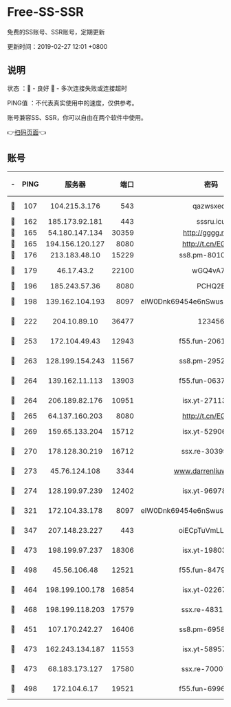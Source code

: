 # Free-SS-SSR

免费的SS账号、SSR账号，定期更新

更新时间：2019-02-27 12:01 +0800

## 说明

状态     ：🙂 - 良好 🙁 - 多次连接失败或连接超时

PING值   ：不代表真实使用中的速度，仅供参考。

账号兼容SS、SSR，你可以自由在两个软件中使用。

👉[扫码页面](https://liesauer.github.io/free-ss-ssr.github.io/)👈

## 账号

|-|PING|服务器|端口|密码|加密方式|区域|
|:----:|:----:|:-----:|-----:|:----:|:----:|:----:|
|🙂|107|104.215.3.176|543|qazwsxedc|aes-256-gcm|JP|
|🙂|162|185.173.92.181|443|sssru.icu|rc4-md5|RU|
|🙂|165|54.180.147.134|30359|http://gggg.rocks|chacha20|KR|
|🙂|165|194.156.120.127|8080|http://t.cn/EGJIyrl|rc4-md5|RU|
|🙂|176|213.183.48.10|15229|ss8.pm-80109234|rc4-md5|RU|
|🙂|179|46.17.43.2|22100|wGQ4vA7D|aes-256-gcm|RU|
|🙂|196|185.243.57.36|8080|PCHQ2E|rc4-md5|US|
|🙂|198|139.162.104.193|8097|eIW0Dnk69454e6nSwuspv9DmS201tQ0D|aes-256-cfb|JP|
|🙂|222|204.10.89.10|36477|123456|aes-256-cfb|US|
|🙂|253|172.104.49.43|12943|f55.fun-20618102|aes-256-cfb|SG|
|🙂|263|128.199.154.243|11567|ss8.pm-29529398|aes-256-cfb|SG|
|🙂|264|139.162.11.113|13903|f55.fun-06375860|aes-256-cfb|SG|
|🙂|264|206.189.82.176|10951|isx.yt-27113365|aes-256-cfb|SG|
|🙂|265|64.137.160.203|8080|http://t.cn/EGJIyrl|rc4-md5|CA|
|🙂|269|159.65.133.204|15712|isx.yt-52906154|aes-256-cfb|SG|
|🙂|270|178.128.30.219|16712|ssx.re-30399462|aes-256-cfb|SG|
|🙂|273|45.76.124.108|3344|www.darrenliuwei.com|aes-256-cfb|AU|
|🙂|274|128.199.97.239|12402|isx.yt-96978808|aes-256-cfb|SG|
|🙂|321|172.104.33.178|8097|eIW0Dnk69454e6nSwuspv9DmS201tQ0D|aes-256-cfb|SG|
|🙂|347|207.148.23.227|443|oiECpTuVmLLxk4Ts|aes-256-cfb|US|
|🙂|473|198.199.97.237|18306|isx.yt-19803793|aes-256-cfb|US|
|🙂|498|45.56.106.48|12521|f55.fun-84790716|aes-256-cfb|US|
|🙂|464|198.199.100.178|16854|isx.yt-02267760|aes-256-cfb|US|
|🙂|468|198.199.118.203|17579|ssx.re-48311289|aes-256-cfb|US|
|🙁|451|107.170.242.27|16406|ss8.pm-69587797|aes-256-cfb|US|
|🙁|473|162.243.134.187|11553|isx.yt-58957089|aes-256-cfb|US|
|🙁|473|68.183.173.127|17580|ssx.re-70007414|aes-256-cfb|US|
|🙁|498|172.104.6.17|19521|f55.fun-69966470|aes-256-cfb|US|
